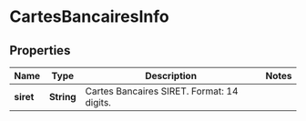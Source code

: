 

# CartesBancairesInfo


## Properties

| Name | Type | Description | Notes |
|------------ | ------------- | ------------- | -------------|
|**siret** | **String** | Cartes Bancaires SIRET. Format: 14 digits. |  |



